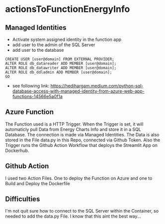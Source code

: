 # actionsToFunctionEnergyInfo

## Managed Identities

- Activate system assigned identity in the function app
- add user to the admin of the SQL Server
- add user to the database

```
CREATE USER [user@domain] FROM EXTERNAL PROVIDER;
ALTER ROLE db_datareader ADD MEMBER [user@domain];
ALTER ROLE db_datawriter ADD MEMBER [user@domain];
ALTER ROLE db_ddladmin ADD MEMBER [user@domain];
GO
```

- see following link: https://hedihargam.medium.com/python-sql-database-access-with-managed-identity-from-azure-web-app-functions-14566e5a0f1a

## Azure Function
The Function used is a HTTP Trigger. When the Trigger is set, it will automaticly pull Data from Energy Charts Info and store it in a SQL Database. The connection is made via Managed Identities. The Data is also stored in the File data.py in this Repo, connected via Github Token. Also the Trigger runs the Github Action Workflow that deploys the Streamlit App on Dockerhub.

## Github Action
I used two Action Files. One to deploy the Function on Azure and one to Build and Deploy the Dockerfile

## Difficulties
I'm not quit sure how to connect to the SQL Server within the Container, so needed to add the data.py File. I know that this aint the best way...
